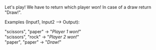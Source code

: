 Let's play! We have to return which player won! In case of a draw return "Draw!".

Examples (Input1, Input2 --> Output):

"scissors", "paper" → "*Player 1 won!*"  
"scissors", "rock" → "*Player 2 won!*"  
"paper", "paper" → "*Draw!*" 
